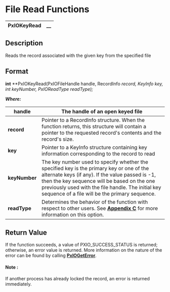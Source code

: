 # File Read Functions 

**PxIOKeyRead** |  **__**  
---|---  
  
## Description

Reads the record associated with the given key from the specified file

## Format

**int** **PxIOKeyRead(PxIOFileHandle handle, RecordInfo *record, KeyInfo *key, int keyNumber, PxIOReadType readType);**

**_Where:_**

**handle** |  The handle of an open keyed file  
---|---  
**record** |  Pointer to a RecordInfo structure. When the function returns, this structure will contain a pointer to the requested record's contents and the record's size.  
**key** |  Pointer to a KeyInfo structure containing key information corresponding to the record to read  
**keyNumber** |  The key number used to specify whether the specified key is the primary key or one of the alternate keys (if any). If the value passed is -1, then the key sequence will be based on the one previously used with the file handle. The initial key sequence of a file will be the primary sequence.  
**readType** |  Determines the behavior of the function with respect to other users. See **[Appendix C](../Appendix%20References/Appendix%20C.md)** for more information on this option.  
  
## Return Value

If the function succeeds, a value of PXIO_SUCCESS_STATUS is returned; otherwise, an error value is returned. More information on the nature of the error can be found by calling **[PxIOGetError](../Error%20Functions/PxIOGetError.md)**.

#### **Note** :  
If another process has already locked the record, an error is returned immediately.
